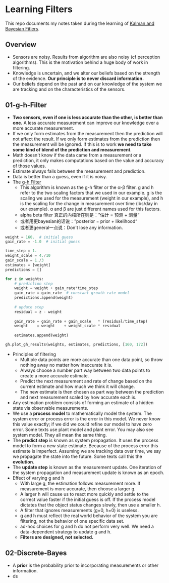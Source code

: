 # Learning Filters
This repo documents my notes taken during the learning of [Kalman and Bayesian Fitlers](https://github.com/rlabbe/Kalman-and-Bayesian-Filters-in-Python).

## Overview
- Sensors are noisy. Results from algorithm are also noisy (cf perception algorithms). This is the motivation behind a huge body of work in filtering.
- Knowledge is uncertain, and we alter our beliefs based on the strength of the evidence. **Our principle is to never discard information.**
- Our beliefs depend on the past and on our knowledge of the system we are tracking and on the characteristics of the sensors.


## 01-g-h-Filter
- **Two sensors, even if one is less accurate than the other, is better than one.** A less accurate measurement can improve our knowledge over a more accurate measurement. 
- If we only form estimates from the measurement then the prediction will not affect the result. If we only form estimates from the prediction then the measurement will be ignored. If this is to work **we need to take some kind of blend of the prediction and measurement**.
- Math doesn't know if the data came from a measurement or a prediction, it only makes computations based on the value and accuracy of those values.
- Estimate always falls between the measurement and prediction.
- Data is better than a guess, even if it is noisy.
- The [g-h Filter](https://en.wikipedia.org/wiki/Alpha_beta_filter)
	- This algorithm is known as the g-h filter or the α-β filter. g and h refer to the two scaling factors that we used in our example. g is the scaling we used for the measurement (weight in our example), and h is the scaling for the change in measurement over time (lbs/day in our example). α and β are just different names used for this factors.
	- alpha beta filter 真正的内核所在则是：”估计 = 预测 + 测量“
	- 或者用更bayesian的话说：”posterior = prior + likelihood“
	- 或者更general一点说：Don't lose any information.

```python
weight = 160.  # initial guess
gain_rate = -1.0  # initial guess

time_step = 1.
weight_scale = 4./10
gain_scale = 1./3
estimates = [weight]
predictions = []

for z in weights:
    # prediction step
    weight = weight + gain_rate*time_step
    gain_rate = gain_rate  # constant growth rate model
    predictions.append(weight)
    
    # update step    
    residual = z - weight
    
    gain_rate = gain_rate + gain_scale   * (residual/time_step)
    weight    = weight    + weight_scale * residual
  
    estimates.append(weight)

gh.plot_gh_results(weights, estimates, predictions, [160, 172])
```
- Principles of filtering
	- Multiple data points are more accurate than one data point, so throw nothing away no matter how inaccurate it is.
	- Always choose a number part way between two data points to create a more accurate estimate.
	- Predict the next measurement and rate of change based on the current estimate and how much we think it will change.
	- The new estimate is then chosen as part way between the prediction and next measurement scaled by how accurate each is.
- Any estimation problem consists of forming an estimate of a hidden state via observable measurements.
- We use a **process model** to mathematically model the system.  The system error or process error is the error in this model. We never know this value exactly; if we did we could refine our model to have zero error. Some texts use plant model and plant error. You may also see system model. They all mean the same thing.
- The **predict step** is known as system propagation. It uses the process model to form a new state estimate. Because of the process error this estimate is imperfect. Assuming we are tracking data over time, we say we propagate the state into the future. Some texts call this the **evolution**.
- The **update step** is known as the measurement update. One iteration of the system propagation and measurement update is known as an epoch.
- Effect of varying g and h
	- With large g, the estimation follows measurement more. If measurement is more accurate, then choose a larger g.
	- A larger h will cause us to react more quickly and settle to the correct value faster if the initial guess is off. If the process model dictates that the object status changes slowly, then use a smaller h.
	- A filter that ignores measurements (g=0, h=0) is useless.
	- g and h must reflect the real world behavior of the system you are filtering, not the behavior of one specific data set. 
	- ad-hoc choices for g and h do not perform very well. We need a data-dependent strategy to update g and h. 
	- **Filters are designed, not selected.**

	
## 02-Discrete-Bayes
- A **prior** is the probability prior to incorporating measurements or other information.
- ds
